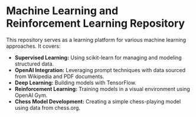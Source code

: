 # Machine Learning and Reinforcement Learning Repository

This repository serves as a learning platform for various machine learning approaches. It covers:

- **Supervised Learning:** Using scikit-learn for managing and modeling structured data.
- **OpenAI Integration:** Leveraging prompt techniques with data sourced from Wikipedia and PDF documents.
- **Deep Learning:** Building models with TensorFlow.
- **Reinforcement Learning:** Training models in a visual environment using OpenAI Gym.
- **Chess Model Development:** Creating a simple chess-playing model using data from chess.org.
